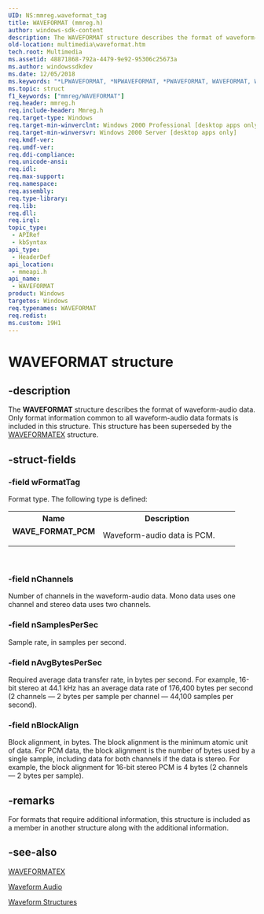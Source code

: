 ```yaml
---
UID: NS:mmreg.waveformat_tag
title: WAVEFORMAT (mmreg.h)
author: windows-sdk-content
description: The WAVEFORMAT structure describes the format of waveform-audio data. Only format information common to all waveform-audio data formats is included in this structure. This structure has been superseded by the WAVEFORMATEX structure.
old-location: multimedia\waveformat.htm
tech.root: Multimedia
ms.assetid: 48871868-792a-4479-9e92-95306c25673a
ms.author: windowssdkdev
ms.date: 12/05/2018
ms.keywords: "*LPWAVEFORMAT, *NPWAVEFORMAT, *PWAVEFORMAT, WAVEFORMAT, WAVEFORMAT structure [Windows Multimedia], WAVE_FORMAT_PCM, _win32_WAVEFORMAT_str, mmeapi/WAVEFORMAT, multimedia.waveformat, tWAVEFORMATEX"
ms.topic: struct
f1_keywords: ["mmreg/WAVEFORMAT"]
req.header: mmreg.h
req.include-header: Mmreg.h
req.target-type: Windows
req.target-min-winverclnt: Windows 2000 Professional [desktop apps only]
req.target-min-winversvr: Windows 2000 Server [desktop apps only]
req.kmdf-ver: 
req.umdf-ver: 
req.ddi-compliance: 
req.unicode-ansi: 
req.idl: 
req.max-support: 
req.namespace: 
req.assembly: 
req.type-library: 
req.lib: 
req.dll: 
req.irql: 
topic_type:
 - APIRef
 - kbSyntax
api_type:
 - HeaderDef
api_location:
 - mmeapi.h
api_name:
 - WAVEFORMAT
product: Windows
targetos: Windows
req.typenames: WAVEFORMAT
req.redist: 
ms.custom: 19H1
---
```


# WAVEFORMAT structure


## -description



The <b>WAVEFORMAT</b> structure describes the format of waveform-audio data. Only format information common to all waveform-audio data formats is included in this structure. This structure has been superseded by the <a href="https://docs.microsoft.com/previous-versions//dd757713(v=vs.85)">WAVEFORMATEX</a> structure.




## -struct-fields




### -field wFormatTag

Format type. The following type is defined:

<table>
<tr>
<th>Name</th>
<th>Description</th>
</tr>
<tr>
<td width="40%"><a id="WAVE_FORMAT_PCM"></a><a id="wave_format_pcm"></a><dl>
<dt><b>WAVE_FORMAT_PCM</b></dt>
</dl>
</td>
<td width="60%">
Waveform-audio data is PCM.

</td>
</tr>
</table>
 


### -field nChannels

Number of channels in the waveform-audio data. Mono data uses one channel and stereo data uses two channels.


### -field nSamplesPerSec

Sample rate, in samples per second.


### -field nAvgBytesPerSec

Required average data transfer rate, in bytes per second. For example, 16-bit stereo at 44.1 kHz has an average data rate of 176,400 bytes per second (2 channels — 2 bytes per sample per channel — 44,100 samples per second).


### -field nBlockAlign

Block alignment, in bytes. The block alignment is the minimum atomic unit of data. For PCM data, the block alignment is the number of bytes used by a single sample, including data for both channels if the data is stereo. For example, the block alignment for 16-bit stereo PCM is 4 bytes (2 channels — 2 bytes per sample).


## -remarks



For formats that require additional information, this structure is included as a member in another structure along with the additional information.




## -see-also




<a href="https://docs.microsoft.com/previous-versions//dd757713(v=vs.85)">WAVEFORMATEX</a>



<a href="https://docs.microsoft.com/windows/desktop/Multimedia/waveform-audio">Waveform Audio</a>



<a href="https://docs.microsoft.com/windows/desktop/Multimedia/waveform-structures">Waveform Structures</a>
 

 

